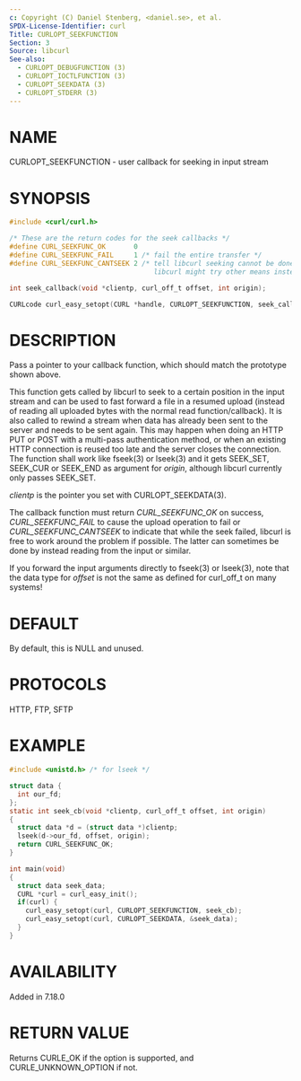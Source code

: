 ```yaml
---
c: Copyright (C) Daniel Stenberg, <daniel.se>, et al.
SPDX-License-Identifier: curl
Title: CURLOPT_SEEKFUNCTION
Section: 3
Source: libcurl
See-also:
  - CURLOPT_DEBUGFUNCTION (3)
  - CURLOPT_IOCTLFUNCTION (3)
  - CURLOPT_SEEKDATA (3)
  - CURLOPT_STDERR (3)
---
```


# NAME

CURLOPT_SEEKFUNCTION - user callback for seeking in input stream

# SYNOPSIS

~~~c
#include <curl/curl.h>

/* These are the return codes for the seek callbacks */
#define CURL_SEEKFUNC_OK       0
#define CURL_SEEKFUNC_FAIL     1 /* fail the entire transfer */
#define CURL_SEEKFUNC_CANTSEEK 2 /* tell libcurl seeking cannot be done, so
                                    libcurl might try other means instead */

int seek_callback(void *clientp, curl_off_t offset, int origin);

CURLcode curl_easy_setopt(CURL *handle, CURLOPT_SEEKFUNCTION, seek_callback);
~~~

# DESCRIPTION

Pass a pointer to your callback function, which should match the prototype
shown above.

This function gets called by libcurl to seek to a certain position in the
input stream and can be used to fast forward a file in a resumed upload
(instead of reading all uploaded bytes with the normal read
function/callback). It is also called to rewind a stream when data has already
been sent to the server and needs to be sent again. This may happen when doing
an HTTP PUT or POST with a multi-pass authentication method, or when an
existing HTTP connection is reused too late and the server closes the
connection. The function shall work like fseek(3) or lseek(3) and it gets
SEEK_SET, SEEK_CUR or SEEK_END as argument for *origin*, although libcurl
currently only passes SEEK_SET.

*clientp* is the pointer you set with CURLOPT_SEEKDATA(3).

The callback function must return *CURL_SEEKFUNC_OK* on success,
*CURL_SEEKFUNC_FAIL* to cause the upload operation to fail or
*CURL_SEEKFUNC_CANTSEEK* to indicate that while the seek failed, libcurl
is free to work around the problem if possible. The latter can sometimes be
done by instead reading from the input or similar.

If you forward the input arguments directly to fseek(3) or lseek(3), note that
the data type for *offset* is not the same as defined for curl_off_t on
many systems!

# DEFAULT

By default, this is NULL and unused.

# PROTOCOLS

HTTP, FTP, SFTP

# EXAMPLE

~~~c
#include <unistd.h> /* for lseek */

struct data {
  int our_fd;
};
static int seek_cb(void *clientp, curl_off_t offset, int origin)
{
  struct data *d = (struct data *)clientp;
  lseek(d->our_fd, offset, origin);
  return CURL_SEEKFUNC_OK;
}

int main(void)
{
  struct data seek_data;
  CURL *curl = curl_easy_init();
  if(curl) {
    curl_easy_setopt(curl, CURLOPT_SEEKFUNCTION, seek_cb);
    curl_easy_setopt(curl, CURLOPT_SEEKDATA, &seek_data);
  }
}
~~~

# AVAILABILITY

Added in 7.18.0

# RETURN VALUE

Returns CURLE_OK if the option is supported, and CURLE_UNKNOWN_OPTION if not.
